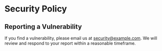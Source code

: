 
# Security Policy

## Reporting a Vulnerability

If you find a vulnerability, please email us at security@example.com. We will review and respond to your report within a reasonable timeframe.
